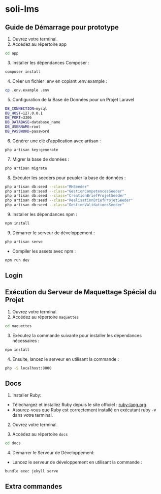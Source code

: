 # soli-lms

## Guide de Démarrage pour prototype 

1. Ouvrez votre terminal.
2. Accédez au répertoire app
```bash
cd app
```

3. Installer les dépendances Composer :
```bash
composer install
```

4. Créer un fichier .env en copiant .env.example :
```bash
cp .env.example .env
```

5. Configuration de la Base de Données pour un Projet Laravel
```bash
DB_CONNECTION=mysql
DB_HOST=127.0.0.1
DB_PORT=3306
DB_DATABASE=database_name
DB_USERNAME=root
DB_PASSWORD=password
```

6. Générer une clé d'application avec artisan :
```bash
php artisan key:generate
```

7. Migrer la base de données :
```bash
php artisan migrate
```

8. Exécuter les seeders pour peupler la base de données :
```bash
php artisan db:seed --class="RHSeeder"
php artisan db:seed --class="GestionCompetencesSeeder"
php artisan db:seed --class="CreationBriefProjetSeeder"
php artisan db:seed --class="RealisationBriefProjetSeeder"
php artisan db:seed --class="GestionValidationsSeeder"


```

9. Installer les dépendances npm :
```bash
npm install
```

9. Démarrer le serveur de développement :

```bash
php artisan serve
```
- Compiler les assets avec npm :
```bash
npm run dev
```

## Login

## Exécution du Serveur de Maquettage Spécial du Projet
1. Ouvrez votre terminal.
2. Accédez au répertoire `maquettes`
```bash
cd maquettes
```
3. Exécutez la commande suivante pour installer les dépendances nécessaires :
```bash
npm install
```
4. Ensuite, lancez le serveur en utilisant la commande :
```bash
php -S localhost:8000
```

## Docs

1. Installer Ruby:
- Téléchargez et installez Ruby depuis le site officiel : [ruby-lang.org](https://www.ruby-lang.org/en/).
- Assurez-vous que Ruby est correctement installé en exécutant ruby -v dans votre terminal.

2. Ouvrez votre terminal.

3. Accédez au répertoire `docs`
```bash
cd docs
```

4. Démarrer le Serveur de Développement:
- Lancez le serveur de développement en utilisant la commande :
```bash
bundle exec jekyll serve
```



## Extra commandes
